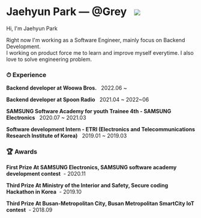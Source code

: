 # Jaehyun Park — @Grey &nbsp; <a href="https://hits.seeyoufarm.com"><img src="https://hits.seeyoufarm.com/api/count/incr/badge.svg?url=https%3A%2F%2Fgithub.com%2Fjaehyunup&count_bg=%23ED6DA3&title_bg=%2386757E&icon=github.svg&icon_color=%23E1DEDE&title=hits&edge_flat=false"/></a>
 

Hi, I'm Jaehyun Park

Right now I'm working as a Software Engineer, mainly focus on Backend Development.  
I working on product force me to learn and improve myself everytime. I also love to solve engineering problem.

### ⏱ Experience  

**Backend developer at Woowa Bros.**  &nbsp; 2022.06 ~        

**Backend developer at Spoon Radio**  &nbsp; 2021.04 ~ 2022~06       

**SAMSUNG Software Academy for youth Trainee 4th - SAMSUNG Electronics** &nbsp; 2020.07 ~ 2021.03

**Software development Intern - ETRI (Electronics and Telecommunications Research Institute of Korea)**  &nbsp; 2019.01 ~ 2019.03

### 🏆 Awards
**First Prize At SAMSUNG Electronics, SAMSUNG software academy development contest** &nbsp;- 2020.11

**Third Prize At Ministry of the Interior and Safety, Secure coding Hackathon in Korea** &nbsp;- 2019.10

**Third Prize At Busan-Metropolitan City, Busan Metropolitan SmartCity IoT contest** &nbsp;- 2018.09
